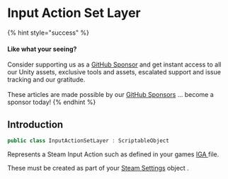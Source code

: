 # Input Action Set Layer

{% hint style="success" %}
#### Like what your seeing?

Consider supporting us as a [GitHub Sponsor](../../../company/become-a-sponsor.md) and get instant access to all our Unity assets, exclusive tools and assets, escalated support and issue tracking and our gratitude.\
\
These articles are made possible by our [GitHub Sponsors](https://github.com/sponsors/heathen-engineering) ... become a sponsor today!
{% endhint %}

## Introduction

```csharp
public class InputActionSetLayer : ScriptableObject
```

Represents a Steam Input Action such as defined in your games [IGA ](../guides/input/getting-started.md#in-game-action-file)file.

These must be created as part of your [Steam Settings](steam-settings.md) object .

